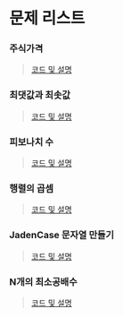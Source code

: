 # 문제 리스트

### 주식가격
> [코드 및 설명](https://github.com/ryusehui/algorithm/blob/master/programmers/level2/code/%EC%A3%BC%EC%8B%9D%EA%B0%80%EA%B2%A9.md)
### 최댓값과 최솟값
> [코드 및 설명](https://github.com/ryusehui/algorithm/blob/master/programmers/level2/code/%EC%B5%9C%EB%8C%93%EA%B0%92%EA%B3%BC%EC%B5%9C%EC%86%9F%EA%B0%92.md)
### 피보나치 수
> [코드 및 설명](https://github.com/ryusehui/algorithm/blob/master/programmers/level2/code/%ED%94%BC%EB%B3%B4%EB%82%98%EC%B9%98%EC%88%98.md)
### 행렬의 곱셈
> [코드 및 설명](https://github.com/ryusehui/algorithm/blob/master/programmers/level2/code/%ED%96%89%EB%A0%AC%EC%9D%98%EA%B3%B1%EC%85%88.md)
### JadenCase 문자열 만들기
> [코드 및 설명](https://github.com/ryusehui/algorithm/blob/master/programmers/level2/code/JadenCase%EB%AC%B8%EC%9E%90%EC%97%B4%EB%A7%8C%EB%93%A4%EA%B8%B0.md)
### N개의 최소공배수
> [코드 및 설명](https://github.com/ryusehui/algorithm/blob/master/programmers/level2/code/N%EA%B0%9C%EC%9D%98%EC%B5%9C%EC%86%8C%EA%B3%B5%EB%B0%B0%EC%88%98.md)
